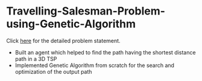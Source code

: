 # Travelling-Salesman-Problem-using-Genetic-Algorithm
Click [here](https://github.com/purvaingle/Travelling-Salesman-Problem-using-Genetic-Algorithm/blob/main/TSP.pdf) for the detailed problem statement.

- Built an agent which helped to find the path having the shortest distance path in a 3D TSP
- Implemented Genetic Algorithm from scratch for the search and optimization of the output path
